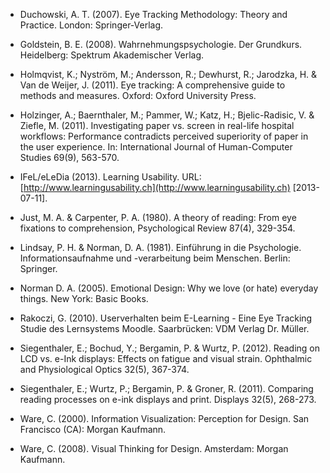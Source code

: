 <!-- filename: 99_Literatur.md -->
<!-- title: Literatur -->

- Duchowski, A. T. (2007). Eye Tracking Methodology: Theory and Practice. London: Springer-Verlag.

- Goldstein, B. E. (2008). Wahrnehmungspsychologie. Der Grundkurs. Heidelberg: Spektrum Akademischer Verlag.

- Holmqvist, K.; Nyström, M.; Andersson, R.; Dewhurst, R.; Jarodzka, H. & Van de Weijer, J. (2011). Eye tracking: A comprehensive guide to methods and measures. Oxford: Oxford University Press.

- Holzinger, A.; Baernthaler, M.; Pammer, W.; Katz, H.; Bjelic-Radisic, V. & Ziefle, M. (2011). Investigating paper vs. screen in real-life hospital workflows: Performance contradicts perceived superiority of paper in the user experience. In: International Journal of Human-Computer Studies 69(9), 563-570.

- IFeL/eLeDia (2013). Learning Usability. URL: [http://www.learningusability.ch](http://www.learningusability.ch) \[2013-07-11].

- Just, M. A. & Carpenter, P. A. (1980). A theory of reading: From eye fixations to comprehension, Psychological Review 87(4), 329-354.

- Lindsay, P. H. & Norman, D. A. (1981). Einführung in die Psychologie. Informationsaufnahme und -verarbeitung beim Menschen. Berlin: Springer.

- Norman D. A. (2005). Emotional Design: Why we love (or hate) everyday things. New York: Basic Books.

- Rakoczi, G. (2010). Userverhalten beim E-Learning - Eine Eye Tracking Studie des Lernsystems Moodle. Saarbrücken: VDM Verlag Dr. Müller.

- Siegenthaler, E.; Bochud, Y.; Bergamin, P. & Wurtz, P. (2012). Reading on LCD vs. e-Ink displays: Effects on fatigue and visual strain. Ophthalmic and Physiological Optics 32(5), 367-374.

- Siegenthaler, E.; Wurtz, P.; Bergamin, P. & Groner, R. (2011). Comparing reading processes on e-ink displays and print. Displays 32(5), 268-273.

- Ware, C. (2000). Information Visualization: Perception for Design. San Francisco (CA): Morgan Kaufmann.

- Ware, C. (2008). Visual Thinking for Design. Amsterdam: Morgan Kaufmann.
